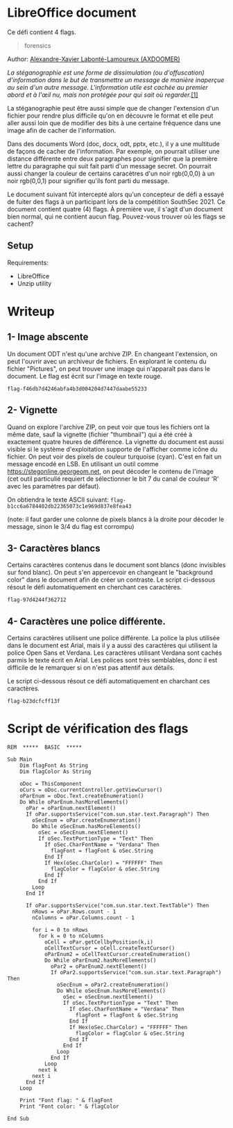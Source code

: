 # LibreOffice document

Ce défi contient 4 flags.

> forensics

Author: [Alexandre-Xavier Labonté-Lamoureux (AXDOOMER)](https://github.com/axdoomer)

_La stéganographie est une forme de dissimulation (ou d'offuscation) d'information dans le but de transmettre un message de manière inaperçue au sein d'un autre message. L'information utile est cachée au premier abord et à l'œil nu, mais non protégée pour qui sait où regarder._[[1]](https://www.nomios.fr/actualite/steganographie/)

La stéganographie peut être aussi simple que de changer l'extension d'un fichier pour rendre plus difficile qu'on en découvre le format et elle peut aller aussi loin que de modifier des bits à une certaine fréquence dans une image afin de cacher de l'information. 

Dans des documents Word (doc, docx, odt, pptx, etc.), il y a une multitude de façons de cacher de l'information. Par exemple, on pourrait utiliser une distance différente entre deux paragraphes pour signifier que la première lettre du paragraphe qui suit fait parti d'un message secret. On pourrait aussi changer la couleur de certains caracètres d'un noir rgb(0,0,0) à un noir rgb(0,0,1) pour signifier qu'ils font parti du message.

Le document suivant fût intercepté alors qu'un concepteur de défi a essayé de fuiter des flags à un participant lors de la compétition SouthSec 2021. Ce document contient quatre (4) flags. À première vue, il s'agit d'un document bien normal, qui ne contient aucun flag. Pouvez-vous trouver où les flags se cachent?

## Setup

Requirements:
- LibreOffice
- Unzip utility

# Writeup

## 1- Image abscente

Un document ODT n'est qu'une archive ZIP. En changeant l'extension, on peut l'ouvrir avec un archiveur de fichiers. En explorant le contenu du fichier "Pictures", on peut trouver une image qui n'apparaît pas dans le document. Le flag est écrit sur l'image en texte rouge. 

`flag-f46db7d4246abfa4b3d004204d7447daabe55233`

## 2- Vignette

Quand on explore l'archive ZIP, on peut voir que tous les fichiers ont la même date, sauf la vignette (fichier "thumbnail") qui a été créé à exactement quatre heures de différence. La vignette du document est aussi visible si le système d'exploitation supporte de l'afficher comme icône du fichier. On peut voir des pixels de couleur turquoise (cyan). C'est en fait un message encodé en LSB. En utilisant un outil comme https://stegonline.georgeom.net, on peut décoder le contenu de l'image (cet outil particulié requiert de sélectionner le bit 7 du canal de couleur 'R' avec les paramètres par défaut). 

On obtiendra le texte ASCII suivant: `flag-b1cc6a6784402db22365073c1e969d837e8fea43`

(note: il faut garder une colonne de pixels blancs à la droite pour décoder le message, sinon le 3/4 du flag est corrompu)

## 3- Caractères blancs

Certains caractères contenus dans le document sont blancs (donc invisibles sur fond blanc). On peut s'en appercevoir en changeant le "background color" dans le document afin de créer un contraste. Le script ci-dessous résout le défi automatiquement en cherchant ces caractères. 

`flag-97d4244f362712`

## 4- Caractères une police différente. 

Certains caractères utilisent une police différente. La police la plus utilisée dans le document est Arial, mais il y a aussi des caractères qui utilisent la police Open Sans et Verdana. Les caractères utilisant Verdana sont cachés parmis le texte écrit en Arial. Les polices sont très semblables, donc il est difficile de le remarquer si on n'est pas attentif aux détails. 

Le script ci-dessous résout ce défi automatiquement en charchant ces caractères. 

`flag-b23dcfcff13f`

# Script de vérification des flags

```
REM  *****  BASIC  *****

Sub Main
    Dim flagFont As String
    Dim flagColor As String

    oDoc = ThisComponent
    oCurs = oDoc.currentController.getViewCursor()
    oParEnum = oDoc.Text.createEnumeration()
    Do While oParEnum.hasMoreElements()
      oPar = oParEnum.nextElement()
      If oPar.supportsService("com.sun.star.text.Paragraph") Then
        oSecEnum = oPar.createEnumeration()
        Do While oSecEnum.hasMoreElements()
          oSec = oSecEnum.nextElement()
          If oSec.TextPortionType = "Text" Then
            If oSec.CharFontName = "Verdana" Then
              flagFont = flagFont & oSec.String
            End If
            If Hex(oSec.CharColor) = "FFFFFF" Then
              flagColor = flagColor & oSec.String
            End If
          End If
        Loop
      End If
      
      If oPar.supportsService("com.sun.star.text.TextTable") Then
        nRows = oPar.Rows.count - 1
        nColumns = oPar.Columns.count - 1
        
        for i = 0 to nRows
          for k = 0 to nColumns
            oCell = oPar.getCellbyPosition(k,i)
            oCellTextCursor = oCell.createTextCursor()
            oParEnum2 = oCellTextCursor.createEnumeration() 
            Do While oParEnum2.hasMoreElements()
              oPar2 = oParEnum2.nextElement()
              If oPar2.supportsService("com.sun.star.text.Paragraph") Then
                oSecEnum = oPar2.createEnumeration()
                Do While oSecEnum.hasMoreElements()
                  oSec = oSecEnum.nextElement()
                  If oSec.TextPortionType = "Text" Then
                    If oSec.CharFontName = "Verdana" Then
                      flagFont = flagFont & oSec.String
                    End If
                    If Hex(oSec.CharColor) = "FFFFFF" Then
                      flagColor = flagColor & oSec.String
                    End If
                  End If
                Loop
              End If
            Loop
          next k
        next i
      End If
    Loop
    
    Print "Font flag: " & flagFont
    Print "Font color: " & flagColor

End Sub

```
